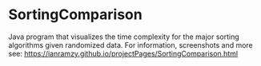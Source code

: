 # SortingComparison
Java program that visualizes the time complexity for the major sorting algorithms given randomized data.
For information, screenshots and more see: https://ianramzy.github.io/projectPages/SortingComparison.html

